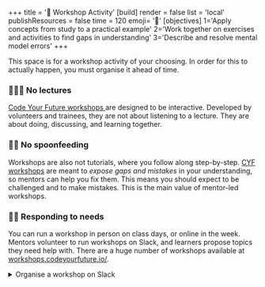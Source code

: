+++
title = '🧰 Workshop Activity'
[build]
    render = false
    list = 'local'
    publishResources = false
time = 120
emoji= '🧰'
[objectives]
    1='Apply concepts from study to a practical example'
    2='Work together on exercises and activities to find gaps in understanding'
    3='Describe and resolve mental model errors'
+++

This space is for a workshop activity of your choosing. In order for this to actually happen, you must organise it ahead of time.

### 👷🏿‍♀️ No lectures

[Code Your Future workshops ](https://workshops.codeyourfuture.io/)are designed to be interactive. Developed by volunteers and trainees, they are not about listening to a lecture. They are about doing, discussing, and learning together.

### 💪🏾 No spoonfeeding

Workshops are also not tutorials, where you follow along step-by-step. [CYF workshops](https://workshops.codeyourfuture.io/) are meant to _expose gaps and mistakes_ in your understanding, so mentors can help you fix them. This means you should expect to be challenged and to make mistakes. This is the main value of mentor-led workshops.

### 👂🏿 Responding to needs

You can run a workshop in person on class days, or online in the week. Mentors volunteer to run workshops on Slack, and learners propose topics they need help with. There are a huge number of workshops available at [workshops.codeyourfuture.io/](https://workshops.codeyourfuture.io/).

<details>
<summary>Organise a workshop on Slack</summary>

![./organise-workshops.png](organise-workshops.png)

</details>
